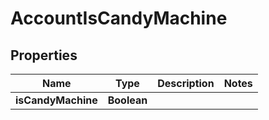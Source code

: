 

# AccountIsCandyMachine


## Properties

Name | Type | Description | Notes
------------ | ------------- | ------------- | -------------
**isCandyMachine** | **Boolean** |  | 



